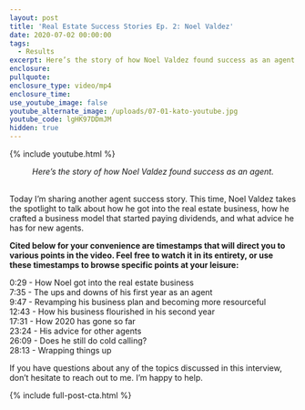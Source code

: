 ```yaml
---
layout: post
title: 'Real Estate Success Stories Ep. 2: Noel Valdez'
date: 2020-07-02 00:00:00
tags:
  - Results
excerpt: Here’s the story of how Noel Valdez found success as an agent.
enclosure:
pullquote:
enclosure_type: video/mp4
enclosure_time:
use_youtube_image: false
youtube_alternate_image: /uploads/07-01-kato-youtube.jpg
youtube_code: lgHK97DDmJM
hidden: true
---
```


{% include youtube.html %}

<center><em>Here’s the story of how Noel Valdez found success as an agent.</em></center>

<br>Today I’m sharing another agent success story. This time, Noel Valdez takes the spotlight to talk about how he got into the real estate business, how he crafted a business model that started paying dividends, and what advice he has for new agents.

**Cited below for your convenience are timestamps that will direct you to various points in the video. Feel free to watch it in its entirety, or use these timestamps to browse specific points at your leisure:**

0:29 - How Noel got into the real estate business<br>7:35 - The ups and downs of his first year as an agent<br>9:47 - Revamping his business plan and becoming more resourceful<br>12:43 - How his business flourished in his second year<br>17:31 - How 2020 has gone so far<br>23:24 - His advice for other agents<br>26:09 - Does he still do cold calling?<br>28:13 - Wrapping things up

If you have questions about any of the topics discussed in this interview, don’t hesitate to reach out to me. I’m happy to help.

{% include full-post-cta.html %}